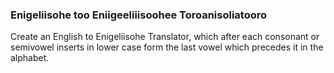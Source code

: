 ### Enigeliisohe too Eniigeeliiisoohee Toroanisoliatooro

Create an English to Enigeliisohe Translator, which after each consonant or semivowel inserts in lower case form the last vowel which precedes it in the alphabet.
